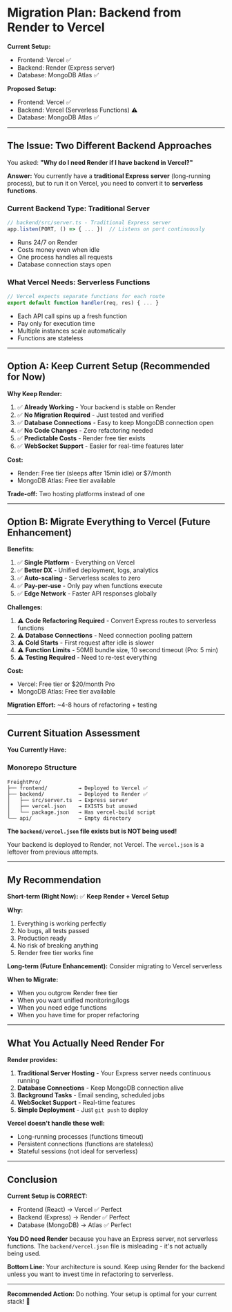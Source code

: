 # Migration Plan: Backend from Render to Vercel

**Current Setup:**
- Frontend: Vercel ✅
- Backend: Render (Express server) 
- Database: MongoDB Atlas ✅

**Proposed Setup:**
- Frontend: Vercel ✅
- Backend: Vercel (Serverless Functions) ⚠️
- Database: MongoDB Atlas ✅

---

## The Issue: Two Different Backend Approaches

You asked: **"Why do I need Render if I have backend in Vercel?"**

**Answer:** You currently have a **traditional Express server** (long-running process), but to run it on Vercel, you need to convert it to **serverless functions**.

### Current Backend Type: Traditional Server
```typescript
// backend/src/server.ts - Traditional Express server
app.listen(PORT, () => { ... })  // Listens on port continuously
```
- Runs 24/7 on Render
- Costs money even when idle
- One process handles all requests
- Database connection stays open

### What Vercel Needs: Serverless Functions
```typescript
// Vercel expects separate functions for each route
export default function handler(req, res) { ... }
```
- Each API call spins up a fresh function
- Pay only for execution time
- Multiple instances scale automatically
- Functions are stateless

---

## Option A: Keep Current Setup (Recommended for Now)

**Why Keep Render:**
1. ✅ **Already Working** - Your backend is stable on Render
2. ✅ **No Migration Required** - Just tested and verified
3. ✅ **Database Connections** - Easy to keep MongoDB connection open
4. ✅ **No Code Changes** - Zero refactoring needed
5. ✅ **Predictable Costs** - Render free tier exists
6. ✅ **WebSocket Support** - Easier for real-time features later

**Cost:** 
- Render: Free tier (sleeps after 15min idle) or $7/month
- MongoDB Atlas: Free tier available

**Trade-off:** Two hosting platforms instead of one

---

## Option B: Migrate Everything to Vercel (Future Enhancement)

**Benefits:**
1. ✅ **Single Platform** - Everything on Vercel
2. ✅ **Better DX** - Unified deployment, logs, analytics
3. ✅ **Auto-scaling** - Serverless scales to zero
4. ✅ **Pay-per-use** - Only pay when functions execute
5. ✅ **Edge Network** - Faster API responses globally

**Challenges:**
1. ⚠️ **Code Refactoring Required** - Convert Express routes to serverless functions
2. ⚠️ **Database Connections** - Need connection pooling pattern
3. ⚠️ **Cold Starts** - First request after idle is slower
4. ⚠️ **Function Limits** - 50MB bundle size, 10 second timeout (Pro: 5 min)
5. ⚠️ **Testing Required** - Need to re-test everything

**Cost:**
- Vercel: Free tier or $20/month Pro
- MongoDB Atlas: Free tier available

**Migration Effort:** ~4-8 hours of refactoring + testing

---

## Current Situation Assessment

**You Currently Have:**

### Monorepo Structure
```
FreightPro/
├── frontend/          → Deployed to Vercel ✅
├── backend/           → Deployed to Render ✅
│   ├── src/server.ts  → Express server
│   ├── vercel.json    → EXISTS but unused
│   └── package.json   → Has vercel-build script
└── api/               → Empty directory
```

**The `backend/vercel.json` file exists but is NOT being used!**

Your backend is deployed to Render, not Vercel. The `vercel.json` is a leftover from previous attempts.

---

## My Recommendation

**Short-term (Right Now):** ✅ **Keep Render + Vercel Setup**

**Why:**
1. Everything is working perfectly
2. No bugs, all tests passed
3. Production ready
4. No risk of breaking anything
5. Render free tier works fine

**Long-term (Future Enhancement):** Consider migrating to Vercel serverless

**When to Migrate:**
- When you outgrow Render free tier
- When you want unified monitoring/logs
- When you need edge functions
- When you have time for proper refactoring

---

## What You Actually Need Render For

**Render provides:**
1. **Traditional Server Hosting** - Your Express server needs continuous running
2. **Database Connections** - Keep MongoDB connection alive
3. **Background Tasks** - Email sending, scheduled jobs
4. **WebSocket Support** - Real-time features
5. **Simple Deployment** - Just `git push` to deploy

**Vercel doesn't handle these well:**
- Long-running processes (functions timeout)
- Persistent connections (functions are stateless)
- Stateful sessions (not ideal for serverless)

---

## Conclusion

**Current Setup is CORRECT:**
- Frontend (React) → Vercel ✅ Perfect
- Backend (Express) → Render ✅ Perfect
- Database (MongoDB) → Atlas ✅ Perfect

**You DO need Render** because you have an Express server, not serverless functions. The `backend/vercel.json` file is misleading - it's not actually being used.

**Bottom Line:** Your architecture is sound. Keep using Render for the backend unless you want to invest time in refactoring to serverless.

---

**Recommended Action:** Do nothing. Your setup is optimal for your current stack! 🎯
